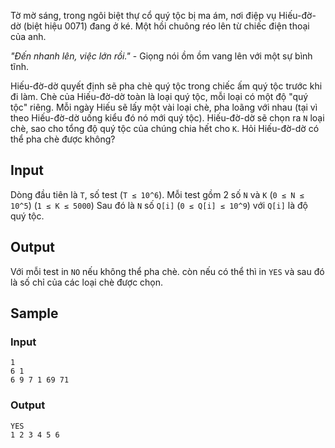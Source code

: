 Tờ mờ sáng, trong ngôi biệt thự cổ quý tộc bị ma ám, nơi điệp vụ Hiếu-đờ-dờ (biệt hiệu 0071) đang ở ké. Một hồi chuông réo lên từ chiếc điện thoại của anh.

*"Đến nhanh lên, việc lớn rồi."* - Giọng nói ồm ồm vang lên với một sự bình tĩnh.

Hiếu-đờ-dờ quyết định sẽ pha chè quý tộc trong chiếc ấm quý tộc trước khi đi làm. Chè của Hiếu-đờ-dờ toàn là loại quý tộc, mỗi loại có một độ "quý tộc" riêng. Mỗi ngày Hiếu sẽ lấy một vài loại chè, pha loãng với nhau (tại vì theo Hiếu-đờ-dờ uống kiểu đó nó mới quý tộc). Hiếu-đờ-dờ sẽ chọn ra `N` loại chè, sao cho tổng độ quý tộc của chúng chia hết cho `K`. Hỏi Hiếu-đờ-dờ có thể pha chè được không?

## Input
Dòng đầu tiên là `T`, số test (`T ≤ 10^6`). Mỗi test gồm 2 số `N` và `K` (`0 ≤ N ≤ 10^5`) (`1 ≤ K ≤ 5000`) Sau đó là `N` số `Q[i]` (`0 ≤ Q[i] ≤ 10^9`) với `Q[i]` là độ quý tộc.
## Output
Với mỗi test in `NO` nếu không thể pha chè. còn nếu có thể thì in `YES` và sau đó là số chỉ của các loại chè được chọn.

## Sample
### Input
```
1
6 1
6 9 7 1 69 71
```
### Output
```
YES
1 2 3 4 5 6
```
